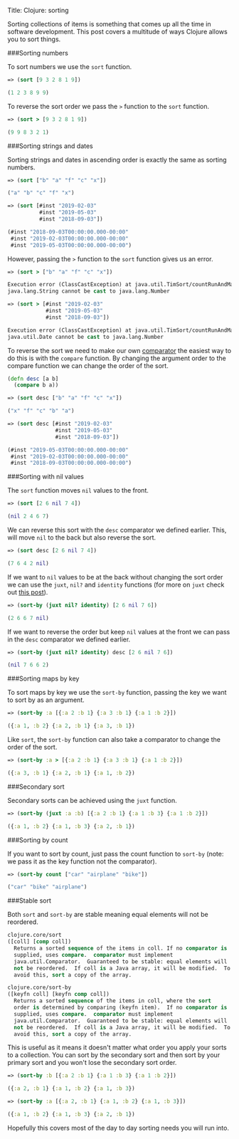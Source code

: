 Title: Clojure: sorting

Sorting collections of items is something that comes up all the time in software development. This post covers a multitude of ways Clojure allows you to sort things.

###Sorting numbers

To sort numbers we use the `sort` function.

```clojure
=> (sort [9 3 2 8 1 9])

(1 2 3 8 9 9)
```

To reverse the sort order we pass the `>` function to the `sort` function.

```clojure
=> (sort > [9 3 2 8 1 9])

(9 9 8 3 2 1)
```

###Sorting strings and dates

Sorting strings and dates in ascending order is exactly the same as sorting numbers.

```clojure
=> (sort ["b" "a" "f" "c" "x"])

("a" "b" "c" "f" "x")

=> (sort [#inst "2019-02-03"
          #inst "2019-05-03"
          #inst "2018-09-03"])

(#inst "2018-09-03T00:00:00.000-00:00"
 #inst "2019-02-03T00:00:00.000-00:00"
 #inst "2019-05-03T00:00:00.000-00:00")
```

However, passing the `>` function to the `sort` function gives us an error.

```clojure
=> (sort > ["b" "a" "f" "c" "x"])

Execution error (ClassCastException) at java.util.TimSort/countRunAndMakeAscending (TimSort.java:355).
java.lang.String cannot be cast to java.lang.Number

=> (sort > [#inst "2019-02-03"
            #inst "2019-05-03"
            #inst "2018-09-03"])

Execution error (ClassCastException) at java.util.TimSort/countRunAndMakeAscending (TimSort.java:355).
java.util.Date cannot be cast to java.lang.Number
```

To reverse the sort we need to make our own [comparator](https://clojure.org/guides/comparators) the easiest way to do this is with the `compare` function. By changing the argument order to the compare function we can change the order of the sort.

```clojure
(defn desc [a b]
  (compare b a))

=> (sort desc ["b" "a" "f" "c" "x"])

("x" "f" "c" "b" "a")

=> (sort desc [#inst "2019-02-03"
               #inst "2019-05-03"
               #inst "2018-09-03"])

(#inst "2019-05-03T00:00:00.000-00:00"
 #inst "2019-02-03T00:00:00.000-00:00"
 #inst "2018-09-03T00:00:00.000-00:00")
```

###Sorting with nil values

The `sort` function moves `nil` values to the front.

```clojure
=> (sort [2 6 nil 7 4])

(nil 2 4 6 7)
```

We can reverse this sort with the `desc` comparator we defined earlier. This, will move `nil` to the back but also reverse the sort.

```clojure
=> (sort desc [2 6 nil 7 4])

(7 6 4 2 nil)
```

If we want to `nil` values to be at the back without changing the sort order we can use the `juxt`, `nil?` and `identity` functions (for more on `juxt` check out [this post](https://andersmurphy.com/2018/11/18/clojure-juxt-and-separate.html)).

```clojure
=> (sort-by (juxt nil? identity) [2 6 nil 7 6])

(2 6 6 7 nil)
```

If we want to reverse the order but keep `nil` values at the front we can pass in the `desc` comparator we defined earlier.

```clojure
=> (sort-by (juxt nil? identity) desc [2 6 nil 7 6])

(nil 7 6 6 2)
```

###Sorting maps by key

To sort maps by key we use the `sort-by` function, passing the key we want to sort by as an argument.

```clojure
=> (sort-by :a [{:a 2 :b 1} {:a 3 :b 1} {:a 1 :b 2}])

({:a 1, :b 2} {:a 2, :b 1} {:a 3, :b 1})
```

Like `sort`, the `sort-by` function can also take a comparator to change the order of the sort.

```clojure
=> (sort-by :a > [{:a 2 :b 1} {:a 3 :b 1} {:a 1 :b 2}])

({:a 3, :b 1} {:a 2, :b 1} {:a 1, :b 2})
```

###Secondary sort

Secondary sorts can be achieved using the `juxt` function.

```clojure
=> (sort-by (juxt :a :b) [{:a 2 :b 1} {:a 1 :b 3} {:a 1 :b 2}])

({:a 1, :b 2} {:a 1, :b 3} {:a 2, :b 1})
```

###Sorting by count

If you want to sort by count, just pass the count function to `sort-by` (note: we pass it as the key function not the comparator).

```clojure
=> (sort-by count ["car" "airplane" "bike"])

("car" "bike" "airplane")
```

###Stable sort

Both `sort` and `sort-by` are stable meaning equal elements will not be reordered.

```clojure
clojure.core/sort
([coll] [comp coll])
  Returns a sorted sequence of the items in coll. If no comparator is
  supplied, uses compare.  comparator must implement
  java.util.Comparator.  Guaranteed to be stable: equal elements will
  not be reordered.  If coll is a Java array, it will be modified.  To
  avoid this, sort a copy of the array.

clojure.core/sort-by
([keyfn coll] [keyfn comp coll])
  Returns a sorted sequence of the items in coll, where the sort
  order is determined by comparing (keyfn item).  If no comparator is
  supplied, uses compare.  comparator must implement
  java.util.Comparator.  Guaranteed to be stable: equal elements will
  not be reordered.  If coll is a Java array, it will be modified.  To
  avoid this, sort a copy of the array.
```

This is useful as it means it doesn't matter what order you apply your sorts to a collection. You can sort by the secondary sort and then sort by your primary sort and you won't lose the secondary sort order.

```clojure
=> (sort-by :b [{:a 2 :b 1} {:a 1 :b 3} {:a 1 :b 2}])

({:a 2, :b 1} {:a 1, :b 2} {:a 1, :b 3})

=> (sort-by :a [{:a 2, :b 1} {:a 1, :b 2} {:a 1, :b 3}])

({:a 1, :b 2} {:a 1, :b 3} {:a 2, :b 1})

```

Hopefully this covers most of the day to day sorting needs you will run into.
